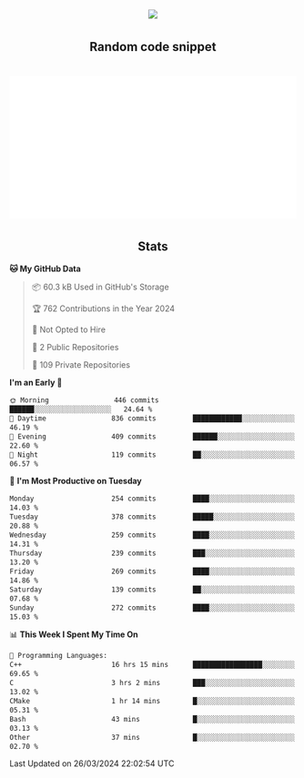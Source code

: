 <h1 align="center"><img src="https://readme-typing-svg.demolab.com?font=JetBrains+Mono&duration=3000&pause=1500&color=FE8019&center=true&multiline=true&repeat=false&random=false&width=600&height=60&lines=Welcome+to+my+page!;I'm+currently+learning+C%2C+Rust+and+C%2B%2B"></h1>

<h2 align="center">Random code snippet</h2>

<h1 align="center"><img src="assets/code_snippet.svg"></h1>

<h2 align="center">Stats</h2>

<!--START_SECTION:waka-->
**🐱 My GitHub Data** 

> 📦 60.3 kB Used in GitHub's Storage 
 > 
> 🏆 762 Contributions in the Year 2024
 > 
> 🚫 Not Opted to Hire
 > 
> 📜 2 Public Repositories 
 > 
> 🔑 109 Private Repositories 
 > 
**I'm an Early 🐤** 

```text
🌞 Morning                446 commits         ██████░░░░░░░░░░░░░░░░░░░   24.64 % 
🌆 Daytime                836 commits         ████████████░░░░░░░░░░░░░   46.19 % 
🌃 Evening                409 commits         ██████░░░░░░░░░░░░░░░░░░░   22.60 % 
🌙 Night                  119 commits         ██░░░░░░░░░░░░░░░░░░░░░░░   06.57 % 
```
📅 **I'm Most Productive on Tuesday** 

```text
Monday                   254 commits         ████░░░░░░░░░░░░░░░░░░░░░   14.03 % 
Tuesday                  378 commits         █████░░░░░░░░░░░░░░░░░░░░   20.88 % 
Wednesday                259 commits         ████░░░░░░░░░░░░░░░░░░░░░   14.31 % 
Thursday                 239 commits         ███░░░░░░░░░░░░░░░░░░░░░░   13.20 % 
Friday                   269 commits         ████░░░░░░░░░░░░░░░░░░░░░   14.86 % 
Saturday                 139 commits         ██░░░░░░░░░░░░░░░░░░░░░░░   07.68 % 
Sunday                   272 commits         ████░░░░░░░░░░░░░░░░░░░░░   15.03 % 
```


📊 **This Week I Spent My Time On** 

```text
💬 Programming Languages: 
C++                      16 hrs 15 mins      █████████████████░░░░░░░░   69.65 % 
C                        3 hrs 2 mins        ███░░░░░░░░░░░░░░░░░░░░░░   13.02 % 
CMake                    1 hr 14 mins        █░░░░░░░░░░░░░░░░░░░░░░░░   05.31 % 
Bash                     43 mins             █░░░░░░░░░░░░░░░░░░░░░░░░   03.13 % 
Other                    37 mins             █░░░░░░░░░░░░░░░░░░░░░░░░   02.70 % 
```


 Last Updated on 26/03/2024 22:02:54 UTC
<!--END_SECTION:waka-->
